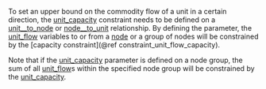 To set an upper bound on the commodity flow of a unit in a certain direction,
the [unit\_capacity](@ref) constraint needs to be defined on a [unit\_\_to\_node](@ref)
or [node\_\_to\_unit](@ref) relationship. By defining the parameter, the [unit\_flow](@ref) variables
to or from a [node](@ref) or a group of nodes will be constrained by the [capacity constraint](@ref constraint_unit_flow_capacity).

Note that if the [unit\_capacity](@ref) parameter is defined on a node group, the sum of all [unit\_flow](@ref)s
within the specified node group will be constrained by the [unit\_capacity](@ref).
